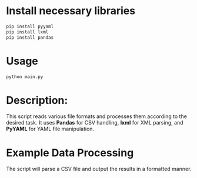
# Install necessary libraries
```bash
pip install pyyaml
pip install lxml
pip install pandas
```

# Usage
```bash
python main.py
```

# Description:
This script reads various file formats and processes them according to the desired task. It uses **Pandas** for CSV handling, **lxml** for XML parsing, and **PyYAML** for YAML file manipulation.

# Example Data Processing
The script will parse a CSV file and output the results in a formatted manner.
